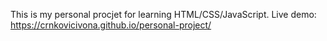 This is my personal procjet for learning HTML/CSS/JavaScript.
Live demo: https://crnkovicivona.github.io/personal-project/
